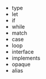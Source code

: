 <link rel="stylesheet" type="text/css" href="styles.css">

* type
* let
* if
* while
* match
* case
* loop
* interface
* implements
* opaque
* alias
